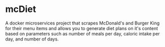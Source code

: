 # mcDiet

A docker microservices project that scrapes McDonald's and Burger King for their menu items and allows you to generate diet plans on it's content based on parameters such as number of meals per day, caloric intake per day, and number of days. 
